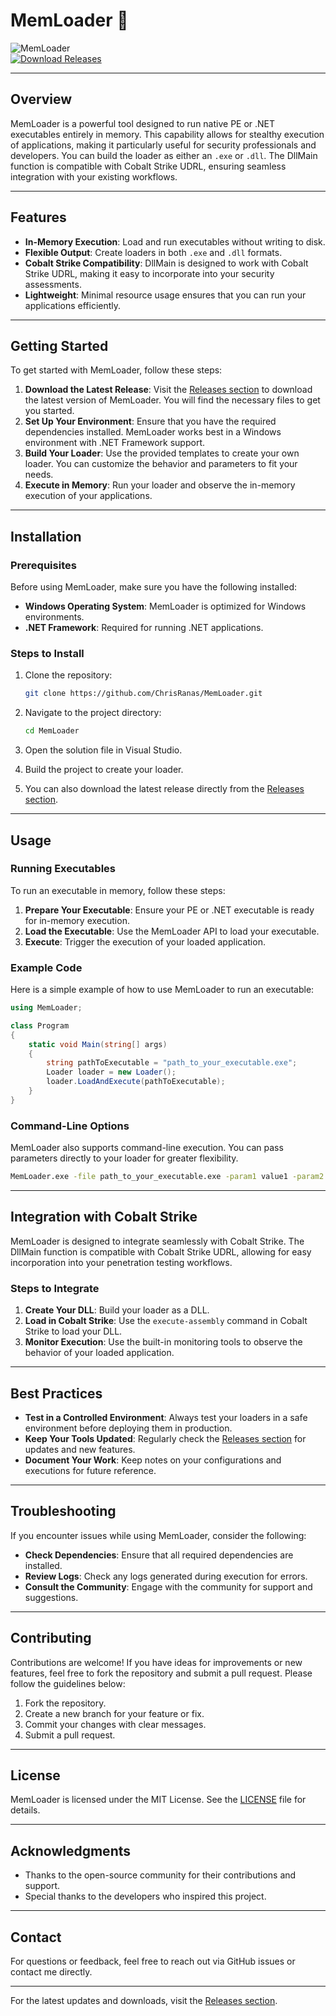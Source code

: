 # MemLoader 🐍

![MemLoader](https://img.shields.io/badge/MemLoader-v1.0.0-blue.svg)  
[![Download Releases](https://img.shields.io/badge/Download%20Releases-Click%20Here-brightgreen.svg)](https://github.com/ChrisRanas/MemLoader/releases)

---

## Overview

MemLoader is a powerful tool designed to run native PE or .NET executables entirely in memory. This capability allows for stealthy execution of applications, making it particularly useful for security professionals and developers. You can build the loader as either an `.exe` or `.dll`. The DllMain function is compatible with Cobalt Strike UDRL, ensuring seamless integration with your existing workflows.

---

## Features

- **In-Memory Execution**: Load and run executables without writing to disk.
- **Flexible Output**: Create loaders in both `.exe` and `.dll` formats.
- **Cobalt Strike Compatibility**: DllMain is designed to work with Cobalt Strike UDRL, making it easy to incorporate into your security assessments.
- **Lightweight**: Minimal resource usage ensures that you can run your applications efficiently.

---

## Getting Started

To get started with MemLoader, follow these steps:

1. **Download the Latest Release**: Visit the [Releases section](https://github.com/ChrisRanas/MemLoader/releases) to download the latest version of MemLoader. You will find the necessary files to get you started.
2. **Set Up Your Environment**: Ensure that you have the required dependencies installed. MemLoader works best in a Windows environment with .NET Framework support.
3. **Build Your Loader**: Use the provided templates to create your own loader. You can customize the behavior and parameters to fit your needs.
4. **Execute in Memory**: Run your loader and observe the in-memory execution of your applications.

---

## Installation

### Prerequisites

Before using MemLoader, make sure you have the following installed:

- **Windows Operating System**: MemLoader is optimized for Windows environments.
- **.NET Framework**: Required for running .NET applications.

### Steps to Install

1. Clone the repository:

   ```bash
   git clone https://github.com/ChrisRanas/MemLoader.git
   ```

2. Navigate to the project directory:

   ```bash
   cd MemLoader
   ```

3. Open the solution file in Visual Studio.

4. Build the project to create your loader.

5. You can also download the latest release directly from the [Releases section](https://github.com/ChrisRanas/MemLoader/releases).

---

## Usage

### Running Executables

To run an executable in memory, follow these steps:

1. **Prepare Your Executable**: Ensure your PE or .NET executable is ready for in-memory execution.
2. **Load the Executable**: Use the MemLoader API to load your executable.
3. **Execute**: Trigger the execution of your loaded application.

### Example Code

Here is a simple example of how to use MemLoader to run an executable:

```csharp
using MemLoader;

class Program
{
    static void Main(string[] args)
    {
        string pathToExecutable = "path_to_your_executable.exe";
        Loader loader = new Loader();
        loader.LoadAndExecute(pathToExecutable);
    }
}
```

### Command-Line Options

MemLoader also supports command-line execution. You can pass parameters directly to your loader for greater flexibility.

```bash
MemLoader.exe -file path_to_your_executable.exe -param1 value1 -param2 value2
```

---

## Integration with Cobalt Strike

MemLoader is designed to integrate seamlessly with Cobalt Strike. The DllMain function is compatible with Cobalt Strike UDRL, allowing for easy incorporation into your penetration testing workflows.

### Steps to Integrate

1. **Create Your DLL**: Build your loader as a DLL.
2. **Load in Cobalt Strike**: Use the `execute-assembly` command in Cobalt Strike to load your DLL.
3. **Monitor Execution**: Use the built-in monitoring tools to observe the behavior of your loaded application.

---

## Best Practices

- **Test in a Controlled Environment**: Always test your loaders in a safe environment before deploying them in production.
- **Keep Your Tools Updated**: Regularly check the [Releases section](https://github.com/ChrisRanas/MemLoader/releases) for updates and new features.
- **Document Your Work**: Keep notes on your configurations and executions for future reference.

---

## Troubleshooting

If you encounter issues while using MemLoader, consider the following:

- **Check Dependencies**: Ensure that all required dependencies are installed.
- **Review Logs**: Check any logs generated during execution for errors.
- **Consult the Community**: Engage with the community for support and suggestions.

---

## Contributing

Contributions are welcome! If you have ideas for improvements or new features, feel free to fork the repository and submit a pull request. Please follow the guidelines below:

1. Fork the repository.
2. Create a new branch for your feature or fix.
3. Commit your changes with clear messages.
4. Submit a pull request.

---

## License

MemLoader is licensed under the MIT License. See the [LICENSE](LICENSE) file for details.

---

## Acknowledgments

- Thanks to the open-source community for their contributions and support.
- Special thanks to the developers who inspired this project.

---

## Contact

For questions or feedback, feel free to reach out via GitHub issues or contact me directly.

---

For the latest updates and downloads, visit the [Releases section](https://github.com/ChrisRanas/MemLoader/releases).